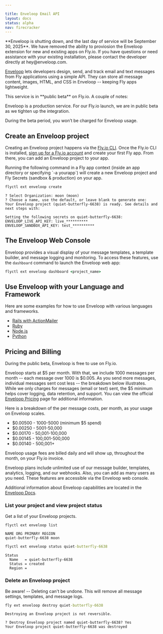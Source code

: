 ```yaml
---

title: Enveloop Email API
layout: docs
status: alpha
nav: firecracker
---
```


<div class="warning">
**Enveloop is shutting down, and the last day of service will be September 30, 2025**. We have removed the ability to proviosion the Enveloop extension for new and existing apps on Fly.io. If you have questions or need assistance with your existing installation, please contact the developer directly at hey@enveloop.com.
</div>

[Enveloop](https://enveloop.com) lets developers design, send, and track email and text messages from Fly applications using a simple API. They can store all message content, images, HTML, and CSS in Enveloop -- keeping Fly apps lightweight.

<aside class="callout">
This service is in **public beta** on Fly.io. A couple of notes:

Enveloop is a production service. For our Fly.io launch, we are in public beta as we tighten up the integration.

During the beta period, you won’t be charged for Enveloop usage.
</aside>

## Create an Enveloop project

Creating an Enveloop project happens via the [Fly.io CLI](/docs/hands-on/install-flyctl/). Once the Fly.io CLI is installed, [sign up for a Fly.io account](https://fly.io/docs/getting-started/log-in-to-fly/) and create your first Fly app. From there, you can add an Enveloop project to your app.

<aside class="callout">Running the following command in a Fly app context (inside an app directory or specifying `-a yourapp`) will create a new Enveloop project and Fly Secrets (sandbox & production) on your app.</aside>

```cmd
flyctl ext enveloop create
```

```output
? Select Organization: moon (moon)
? Choose a name, use the default, or leave blank to generate one:
Your Enveloop project (quiet-butterfly-6638) is ready. See details and next steps with:

Setting the following secrets on quiet-butterfly-6638:
ENVELOOP_LIVE_API_KEY: live_**********
ENVELOOP_SANDBOX_API_KEY: test_**********
```

## The Enveloop Web Console

Enveloop provides a visual display of your message templates, a template builder, and message logging and monitoring. To access these features, use the `dashboard` command to launch the Enveloop web app:

```cmd
flyctl ext enveloop dashboard <project_name>
```

## Use Enveloop with your Language and Framework

Here are some examples for how to use Enveloop with various languages and frameworks.

* [Rails with ActionMailer](https://docs.enveloop.com/enveloop-api/languages-and-frameworks/ruby-on-rails)
* [Ruby](https://github.com/enveloophq/enveloop-ruby)
* [Node.js](https://github.com/enveloophq/enveloop-js)
* [Python](https://github.com/enveloophq/enveloop-py)

## Pricing and Billing

<aside class="callout">
During the public beta, Enveloop is free to use on Fly.io. 
</aside>

Enveloop starts at $5 per month. With that, we include 1000 messages per month -- each message over 1000 is $0.005. As you send more messages, individual messages sent cost less -- the breakdown below illustrates. While we only charges for messages (email or text) sent, the $5 minimum helps cover logging, data retention, and support. You can view the official [Enveloop Pricing](https://enveloop.com/pricing) page for additional information.

<aside class="callout">
Here is a breakdown of the per message costs, per month, as your usage on Enveloop scales.

* $0.00500 - 1000-5000 (minimum $5 spend)
* $0.00250 - 5001-50,000
* $0.00170 - 50,001-100,000
* $0.00145 - 100,001-500,000
* $0.00140 - 500,001+

</aside>

Enveloop usage fees are billed daily and will show up, throughout the month, on your Fly.io invoice.

<aside class="callout">
Enveloop plans include unlimited use of our message builder, templates, analytics, logging, and our webhooks. Also, you can add as many users as you need. These features are accessible via the Enveloop web console.

Additional information about Enveloop capabilities are located in the [Enveloop Docs](https://docs.enveloop.com).
</aside>
  
### List your project and view project status

Get a list of your Enveloop projects.

```cmd
flyctl ext enveloop list
```

```output
NAME ORG PRIMARY REGION
quiet-butterfly-6638 moon
```

```cmd
flyctl ext enveloop status quiet-butterfly-6638
```

```output
Status
  Name   = quiet-butterfly-6638
  Status = created
  Region = 
```  

### Delete an Enveloop project

Be aware! -- Deleting can't be undone. This will remove all message settings, templates, and message logs.

```cmd
fly ext enveloop destroy quiet-butterfly-6638
```

```output
Destroying an Enveloop project is not reversible.

? Destroy Enveloop project named quiet-butterfly-6638? Yes
Your Enveloop project quiet-butterfly-6638 was destroyed
```
